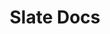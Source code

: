 ---
codehost: https://github.com/https://github.com/slatedocs/slate
logohandle: githubio_slatedocs
sort: slatedocs
title: Slate Docs
website: https://slatedocs.github.io/slate/#introduction
---